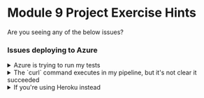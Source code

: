 # Module 9 Project Exercise Hints

Are you seeing any of the below issues?

### Issues deploying to Azure

<details markdown="1">
<summary markdown="1">
Azure is trying to run my tests
</summary>

This can be an issue seen when using a provided action to build your image which isn't taking any explicit instructions for how to build your Docker image, and therefore doesn't choose any specific `target` stage. The easiest solution for this is to specify a target, but if that's not an option for your action then you could ensure the production stage is the final stage in your Dockerfile, as this will then be the default target for `docker build` commands.
</details>

<details markdown="1">
<summary markdown="1">
The `curl` command executes in my pipeline, but it's not clear it succeeded
</summary>

Your curl command should show a response that includes a link to the deployment logs for your application, something like:
```
{"OperationId":"<id>","TrackingUrl":"https://<your_app_name>.scm.azurewebsites.net/api/logstream?filter=op:<id>,volatile:false"}
```

If you don't see that, and _just_ see something more like the below then the curl command *didn't* succeed.
```
  % Total    % Received % Xferd  Average Speed   Time    Time     Time  Current
                                 Dload  Upload   Total   Spent    Left  Speed

  0     0    0     0    0     0      0      0 --:--:-- --:--:-- --:--:--     0
100     1    0     0  100     1      0      1  0:00:01 --:--:--  0:00:01     1
```

As a first pass, adding a `--fail` flag to your curl command can be useful as otherwise curl reports success as long as a successful connection was made, even if the response reports a failure (e.g. a status code > 400) which can lead to confusing pipeline results.

However, that only makes the issue more obvious, it doesn't solve it. The most likely issue here is due to subtleties around how the webhook had the `$` escaped, particularly if you're using GitHub Actions.

Possible solutions to this include:
* If you _didn't_ escape your Webhook in your GitHub secrets, then make sure the reference to it is wrapped in single quotes so that it is interpreted precisely as is:
```
curl -dH --fail -X POST '${{ secrets.UNESCAPED_WEBHOOK }}'
```
* If you _did_ escape your Webhook in your GitHub secrets, then make sure you're using double quotes so that the escape is not interpreted as a literal `\`:
```
curl -dH -X POST '${{ secrets.ESCAPED_WEBHOOK }}'
```

Alternatively, GitHub actions will escape appropriately when converting secrets to environment variables, so one solution can be to rely on that:
```
     env:
       UNESCAPED_WEBHOOK: '${{ secrets.UNESCAPED_WEBHOOK }}'
     steps:
        ...
        - run: curl -dH --fail -X POST $UNESCAPED_WEBHOOK
```

</details>

<details markdown="1">
<summary markdown="1"> If you're using Heroku instead
</summary>

### If using Heroku: Issues deploying to Heroku

<details markdown="1">
<summary markdown="1">
Permission issues from Heroku when deploying
</summary>

Before you can push images, you need to log in to the Heroku container registry, which you can either do through Docker using an appropriate API key:
```
echo $HEROKU_API_KEY | docker login --username $HEROKU_USER --password-stdin registry.heroku.com
```
or directly through the Heroku CLI - note that this second option relies on you having set an environment variable called _precisely_ HEROKU_API_KEY with a relevant key.
```
heroku container:login
```

</details>

### Issues with app running on Heroku


<details markdown="1">
<summary markdown="1">
My app runs locally, but not in Heroku!
</summary>

First off, check the logs that Heroku provides; you can access those either [through the CLI or through the Heroku website](https://devcenter.heroku.com/articles/logging#view-logs). Do they provide any hints? 

Common things to look for are:
* Issues installing or accessing packages & libraries; Heroku sometimes struggles with Python virtual environments. In this case, there's no need for us to use a virtual environment within an isolated container, so try swapping your `RUN poetry install` step for `RUN poetry config virtualenvs.create false --local && poetry install`
* The app starts, but Heroku doesn't recognise it; if this is the case it's worth checking whether it's running on the correct port. Have you switched to use the PORT environment variable that Heroku requires, or are you still running on 80/5000?
* The entrypoint command is otherwise failing to run correctly.
  * In this case, switching to use a separate script file for your entrypoint can be the best solution. Move your startup command to e.g. `entrypoint.sh` and then COPY it into your image and invoke it from your `ENTRYPOINT` (e.g. set the executable permissions with `RUN chmod +x ./entrypoint.sh` and then call it with `ENTRYPOINT ["./entrypoint.sh"]`)
</details>

<details markdown="1">
<summary markdown="1">
Heroku is trying to run my tests
</summary>

This is a common issue seen when using a provided action like [this one](https://github.com/marketplace/actions/deploy-to-heroku) - the reason is that the action does not take any explicit instructions for how to build your Docker image, and therefore doesn't choose any specific `target` stage. The easiest solution for this is to ensure the production stage is the final stage in your Dockerfile, as this will then be the default target for `docker build` commands, but alternatively a [heroku.yml](https://devcenter.heroku.com/articles/build-docker-images-heroku-yml#targeting-a-stage-from-a-multi-stage-build) can be used to specify the target stage.
</details>

</details>